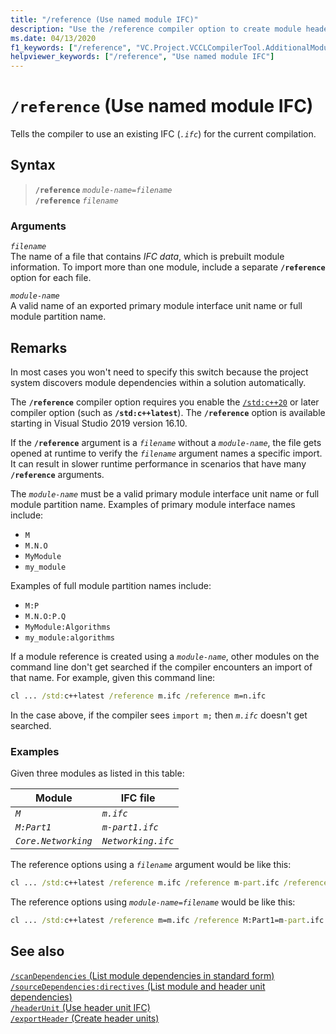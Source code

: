 ```yaml
---
title: "/reference (Use named module IFC)"
description: "Use the /reference compiler option to create module header units for the header-name or include files specified."
ms.date: 04/13/2020
f1_keywords: ["/reference", "VC.Project.VCCLCompilerTool.AdditionalModuleDependencies"]
helpviewer_keywords: ["/reference", "Use named module IFC"]
---
```

# `/reference` (Use named module IFC)

Tells the compiler to use an existing IFC (*`.ifc`*) for the current compilation.

## Syntax

> **`/reference`** *`module-name=filename`*\
> **`/reference`** *`filename`*

### Arguments

*`filename`*\
The name of a file that contains *IFC data*, which is prebuilt module information. To import more than one module, include a separate **`/reference`** option for each file.

*`module-name`*\
A valid name of an exported primary module interface unit name or full module partition name.

## Remarks

In most cases you won't need to specify this switch because  the project system discovers module dependencies within a solution automatically.

The **`/reference`** compiler option requires you enable the [`/std:c++20`](std-specify-language-standard-version.md) or later compiler option (such as **`/std:c++latest`**). The **`/reference`** option is available starting in Visual Studio 2019 version 16.10.

If the **`/reference`** argument is a *`filename`* without a *`module-name`*, the file gets opened at runtime to verify the *`filename`* argument names a specific import. It can result in slower runtime performance in scenarios that have many **`/reference`** arguments.

The *`module-name`* must be a valid primary module interface unit name or full module partition name. Examples of primary module interface names include:

- `M`
- `M.N.O`
- `MyModule`
- `my_module`

Examples of full module partition names include:

- `M:P`
- `M.N.O:P.Q`
- `MyModule:Algorithms`
- `my_module:algorithms`

If a module reference is created using a *`module-name`*, other modules on the command line don't get searched if the compiler encounters an import of that name. For example, given this command line:

```cmd
cl ... /std:c++latest /reference m.ifc /reference m=n.ifc
```

In the case above, if the compiler sees `import m;` then *`m.ifc`* doesn't get searched.

### Examples

Given three modules as listed in this table:

| Module | IFC file |
|--|--|
| *`M`* | *`m.ifc`* |
| *`M:Part1`* | *`m-part1.ifc`* |
| *`Core.Networking`* | *`Networking.ifc`* |

The reference options using a *`filename`* argument would be like this:

```cmd
cl ... /std:c++latest /reference m.ifc /reference m-part.ifc /reference Networking.ifc
```

The reference options using *`module-name=filename`* would be like this:

```cmd
cl ... /std:c++latest /reference m=m.ifc /reference M:Part1=m-part.ifc /reference Core.Networking=Networking.ifc
```

## See also

[`/scanDependencies` (List module dependencies in standard form)](scandependencies.md)\
[`/sourceDependencies:directives` (List module and header unit dependencies)](sourcedependencies-directives.md)\
[`/headerUnit` (Use header unit IFC)](headerunit.md)\
[`/exportHeader` (Create header units)](module-exportheader.md)
